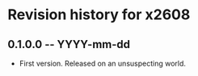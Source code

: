 # Revision history for x2608

## 0.1.0.0 -- YYYY-mm-dd

* First version. Released on an unsuspecting world.
